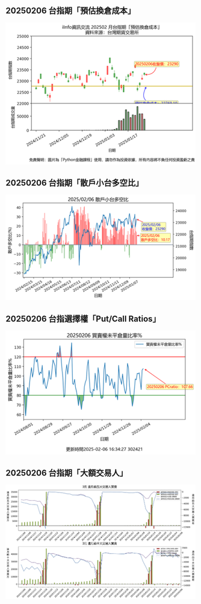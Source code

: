 ## 20250206 台指期「預估換倉成本」
![](images/txfcost.png)

## 20250206 台指期「散戶小台多空比」
![](images/bbiri.png)

## 20250206 台指選擇權「Put/Call Ratios」
![](images/pcratio.png)

## 20250206 台指期「大額交易人」
![](images/blocktrade.png)

